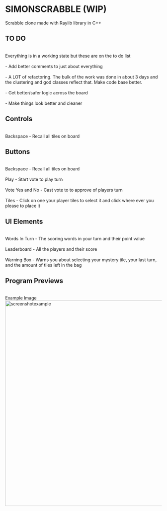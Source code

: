 # SIMONSCRABBLE (WIP)
Scrabble clone made with Raylib library in C++

## TO DO
<br> Everything is in a working state but these are on the to do list </br>
<br> - Add better comments to just about everything </br>
<br> - A LOT of refactoring. The bulk of the work was done in about 3 days and the clustering and god classes reflect that. Make code base better. </br>
<br> - Get better/safer logic across the board </br>
<br> - Make things look better and cleaner </br>

## Controls
<br> Backspace - Recall all tiles on board </br>

## Buttons
<br> Backspace - Recall all tiles on board </br>
<br> Play - Start vote to play turn </br>
<br> Vote Yes and No - Cast vote to to approve of players turn </br>
<br> Tiles - Click on one your player tiles to select it and click where ever you please to place it </br>

## UI Elements
<br> Words In Turn - The scoring words in your turn and their point value </br>
<br> Leaderboard - All the players and their score </br>
<br> Warning Box - Warns you about selecting your mystery tile, your last turn, and the amount of tiles left in the bag </br>

## Program Previews
<br> Example Image </br>
<img width="757" height="662" alt="screenshotexample" src="https://github.com/user-attachments/assets/a276e5e1-edaa-47d5-bbaf-e40d0cf531b8" />



